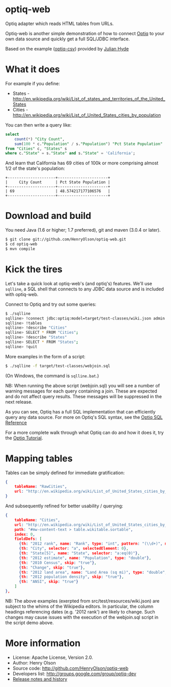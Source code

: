 optiq-web
============

Optiq adapter which reads HTML tables from URLs.

Optiq-web is another simple demonstration of how to connect <a
href="https://github.com/julianhyde/optiq">Optiq</a> to your own
data source and quickly get a full SQL/JDBC interface.

Based on the example (<a href="https://github.com/julianhyde/optiq-csv">optiq-csv</a>)
provided by <a href="https://github.com/julianhyde">Julian Hyde</a>

What it does
==================

For example if you define:

* States - http://en.wikipedia.org/wiki/List_of_states_and_territories_of_the_United_States
* Cities - http://en.wikipedia.org/wiki/List_of_United_States_cities_by_population

You can then write a query like:
```SQL
select
	count(*) "City Count",
	sum(100 * c."Population" / s."Population") "Pct State Population"
from "Cities" c, "States" s
where c."State" = s."State" and s."State" = 'California';
```

And learn that California has 69 cities of 100k or more comprising almost 1/2 of the state's population:
```
+---------------------+----------------------+
|     City Count      | Pct State Population |
+---------------------+----------------------+
| 69                  | 48.574217177106576   |
+---------------------+----------------------+
```

Download and build
==================

You need Java (1.6 or higher; 1.7 preferred), git and maven (3.0.4 or later).

```bash
$ git clone git://github.com/HenryOlson/optiq-web.git
$ cd optiq-web
$ mvn compile
```

Kick the tires
==============

Let's take a quick look at optiq-web's (and optiq's) features.
We'll use <code>sqlline</code>, a SQL shell that connects to
any JDBC data source and is included with optiq-web.

Connect to Optiq and try out some queries:

```bash
$ ./sqlline
sqlline> !connect jdbc:optiq:model=target/test-classes/wiki.json admin admin
sqlline> !tables
sqlline> !describe "Cities"
sqlline> SELECT * FROM "Cities";
sqlline> !describe "States"
sqlline> SELECT * FROM "States";
sqlline> !quit
```

More examples in the form of a script:

```bash
$ ./sqlline -f target/test-classes/webjoin.sql
```

(On Windows, the command is `sqlline.bat`.)

NB: When running the above script (webjoin.sql) you will see a number of warning messages for each query containing a join.  These are expected and do not affect query results.  These messages will be suppressed in the next release.

As you can see, Optiq has a full SQL implementation that can efficiently
query any data source.  For more on Optiq's SQL syntax, see the <a href="https://github.com/julianhyde/optiq-csv/blob/master/REFERENCE.md">Optiq SQL Reference</a>

For a more complete walk through what Optiq can do and how it does it,
try the <a href="https://github.com/julianhyde/optiq/blob/master/TUTORIAL.md">Optiq Tutorial</a>.

Mapping tables
================

Tables can be simply defined for immediate gratification:
```json
{
	tableName: "RawCities",
	url: "http://en.wikipedia.org/wiki/List_of_United_States_cities_by_population"
}
```

And subsequently refined for better usability / querying:
```json
{
	tableName: "Cities",
	url: "http://en.wikipedia.org/wiki/List_of_United_States_cities_by_population",
	path: "#mw-content-text > table.wikitable.sortable",
	index: 0,
	fieldDefs: [
	  {th: "2012 rank", name: "Rank", type: "int", pattern: "(\\d+)", matchGroup: 0},
	  {th: "City", selector: "a", selectedElement: 0},
	  {th: "State[5]", name: "State", selector: "a:eq(0)"},
	  {th: "2012 estimate", name: "Population", type: "double"},
	  {th: "2010 Census", skip: "true"},
	  {th: "Change", skip: "true"},
	  {th: "2012 land area", name: "Land Area (sq mi)", type: "double", selector: ":not(span)"},
	  {th: "2012 population density", skip: "true"},
	  {th: "ANSI", skip: "true"}
	]
},
```

NB: The above examples (exerpted from src/test/resources/wiki.json) are subject to the whims of the Wikipedia editors.  In particular, the column headings referencing dates (e.g. '2012 rank') are likely to change.  Such changes may cause issues with the execution of the webjoin.sql script in the script demo above.

More information
================

* License: Apache License, Version 2.0.
* Author: Henry Olson
* Source code: http://github.com/HenryOlson/optiq-web
* Developers list: http://groups.google.com/group/optiq-dev
* <a href="HISTORY.md">Release notes and history</a>

